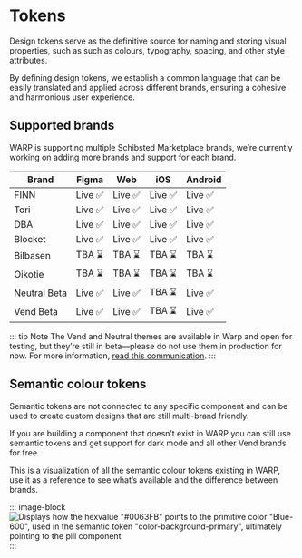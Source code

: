 # Tokens

Design tokens serve as the definitive source for naming and storing visual properties, such as such as colours, typography, spacing, and other style attributes.

By defining design tokens, we establish a common language that can be easily translated and applied across different brands, ensuring a cohesive and harmonious user experience.

## Supported brands

WARP is supporting multiple Schibsted Marketplace brands, we’re currently working on adding more brands and support for each brand.

| Brand                                        | Figma   | Web     | iOS     | Android |
| -------------------------------------------- | ------- | ------- | ------- | ------- |
| FINN                                         | Live ✅ | Live ✅ | Live ✅ | Live ✅ |
| Tori                                         | Live ✅ | Live ✅ | Live ✅ | Live ✅ |
| DBA                                          | Live ✅ | Live ✅ | Live ✅ | Live ✅ |
| Blocket                                      | Live ✅ | Live ✅ | Live ✅ | Live ✅ |
| Bilbasen                                     | TBA ⌛  | TBA ⌛  | TBA ⌛  | TBA ⌛  |
| Oikotie                                      | TBA ⌛  | TBA ⌛  | TBA ⌛  | TBA ⌛  |
| Neutral <span class="beta-badge">Beta</span> | Live ✅ | Live ✅ | TBA ⌛  | Live ✅ |
| Vend <span class="beta-badge">Beta</span>    | Live ✅ | Live ✅ | TBA ⌛  | Live ✅ |

::: tip Note
The Vend and Neutral themes are available in Warp and open for testing, but they’re still in beta—please do not use them in production for now. For more information, [read this communication](https://sch-chat.slack.com/archives/C05ET166B42/p1744625736206399).
:::

## Semantic colour tokens

Semantic tokens are not connected to any specific component and can be used to create custom designs that are still multi-brand friendly.

If you are building a component that doesn’t exist in WARP you can still use semantic tokens and get support for dark mode and all other Vend brands for free.

This is a visualization of all the semantic colour tokens existing in WARP, use it as a reference to see what’s available and the difference between brands.

::: image-block
![Displays how the hexvalue "#0063FB" points to the primitive color "Blue-600", used in the semantic token "color-background-primary", ultimately pointing to the pill component](/foundations/design-token-structure.png)
:::
